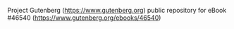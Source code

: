 Project Gutenberg (https://www.gutenberg.org) public repository for eBook #46540 (https://www.gutenberg.org/ebooks/46540)
